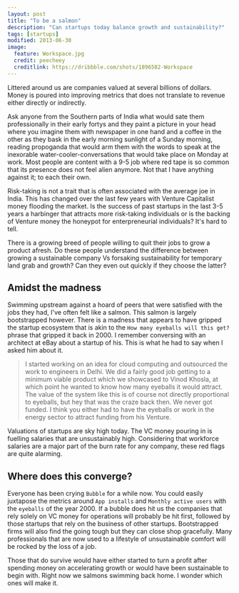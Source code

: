 ```yaml
---
layout: post
title: "To be a salmon"
description: "Can startups today balance growth and sustainability?"
tags: [startups]
modified: 2013-06-30
image:
  feature: Workspace.jpg
  credit: peecheey
  creditlink: https://dribbble.com/shots/1896582-Workspace
---
```


Littered around us are companies valued at several billions of dollars. Money is poured into improving metrics that does not translate to revenue either directly or indirectly.

Ask anyone from the Southern parts of India what would sate them professionally in their early fortys and they paint a picture in your head where you imagine them with newspaper in one hand and a coffee in the other as they bask in the early morning sunlight of a Sunday morning, reading propoganda that would arm them with the words to speak at the inexorable water-cooler-conversations that would take place on Monday at work. Most people are content with a 9-5 job where red tape is so common that its presence does not feel alien anymore. Not that I have anything against it; to each their own. 

Risk-taking is not a trait that is often associated with the average joe in India. This has changed over the last few years with Venture Capitalist money flooding the market. Is the success of past startups in the last 3-5 years a harbinger that attracts more risk-taking individuals or is the backing of Venture money the honeypot for enterpreneurial individuals? It's hard to tell.

There is a growing breed of people willing to quit their jobs to grow a product afresh. Do these people understand the difference between growing a sustainable company Vs forsaking sustainability for temporary land grab and growth? Can they even out quickly if they choose the latter?

## Amidst the madness

Swimming upstream against a hoard of peers that were satisfied with the jobs they had, I've often felt like a salmon. This salmon is largely bootstrapped however. There is a madness that appears to have gripped the startup ecosystem that is akin to the `How many eyeballs will this get?` phrase that gripped it back in 2000. I remember conversing with an architect at eBay about a startup of his. This is what he had to say when I asked him about it.

> I started working on an idea for cloud computing and outsourced the work to engineers in Delhi. We did a fairly good job getting to a minimum viable product which we showcased to Vinod Khosla, at which point he wanted to know how many eyeballs it would attract. The value of the system like this is of course not directly proportional to eyeballs, but hey that was the craze back then. We never got funded. I think you either had to have the eyeballs or work in the energy sector to attract funding from his Venture.

Valuations of startups are sky high today. The VC money pouring in is fuelling salaries that are unsustainably high. Considering that workforce salaries are a major part of the burn rate for any company, these red flags are quite alarming. 

## Where does this converge?

Everyone has been crying `Bubble` for a while now. You could easily juxtapose the metrics around `App installs` and `Monthly active users` with the `eyeballs` of the year 2000. If a bubble does hit us the companies that rely solely on VC money for operations will probably be hit first, followed by those startups that rely on the business of other startups. Bootstrapped firms will also find the going tough but they can close shop gracefully. Many professionals that are now used to a lifestyle of unsustainable comfort will be rocked by the loss of a job.

Those that do survive would have either started to turn a profit after spending money on accelerating growth or would have been sustainable to begin with. Right now we salmons swimming back home. I wonder which ones will make it.